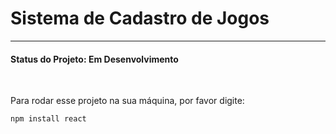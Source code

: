 # Sistema de Cadastro de Jogos
<hr>
<h4>Status do Projeto: Em Desenvolvimento</h4>
<br>

Para rodar esse projeto na sua máquina, por favor digite:

```
npm install react
```

